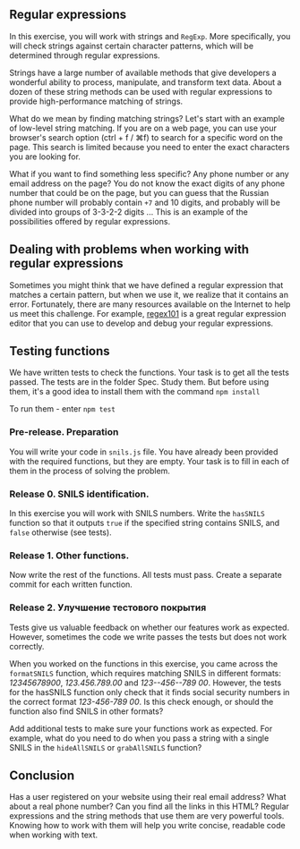 ## Regular expressions

In this exercise, you will work with strings and `RegExp`. More specifically, you will check strings against certain character patterns, which will be determined through regular expressions.

Strings have a large number of available methods that give developers a wonderful ability to process, manipulate, and transform text data. About a dozen of these string methods can be used with regular expressions to provide high-performance matching of strings.

What do we mean by finding matching strings? Let's start with an example of low-level string matching. If you are on a web page, you can use your browser's search option (ctrl + f / ⌘f) to search for a specific word on the page. This search is limited because you need to enter the exact characters you are looking for.

What if you want to find something less specific? Any phone number or any email address on the page? You do not know the exact digits of any phone number that could be on the page, but you can guess that the Russian phone number will probably contain `+7` and 10 digits, and probably will be divided into groups of 3-3-2-2 digits ... This is an example of the possibilities offered by regular expressions.

## Dealing with problems when working with regular expressions

Sometimes you might think that we have defined a regular expression that matches a certain pattern, but when we use it, we realize that it contains an error. Fortunately, there are many resources available on the Internet to help us meet this challenge. For example, [regex101](https://regex101.com/) is a great regular expression editor that you can use to develop and debug your regular expressions.

## Testing functions

We have written tests to check the functions. Your task is to get all the tests passed. The tests are in the folder Spec. Study them.
But before using them, it's a good idea to install them with the command
`npm install`

To run them - enter
`npm test`

### Pre-release. Preparation

You will write your code in `snils.js` file. You have already been provided with the required functions, but they are empty. Your task is to fill in each of them in the process of solving the problem.

### Release 0. SNILS identification.

In this exercise you will work with SNILS numbers. Write the `hasSNILS` function so that it outputs `true` if the specified string contains SNILS, and `false` otherwise (see tests).

### Release 1. Other functions.

Now write the rest of the functions. All tests must pass. Create a separate commit for each written function.

### Release 2. Улучшение тестового покрытия

Tests give us valuable feedback on whether our features work as expected. However, sometimes the code we write passes the tests but does not work correctly.

When you worked on the functions in this exercise, you came across the `formatSNILS` function, which requires matching SNILS in different formats: *12345678900*, *123.456.789.00* and *123--456--789 00*. However, the tests for the hasSNILS function only check that it finds social security numbers in the correct format *123-456-789 00*. Is this check enough, or should the function also find SNILS in other formats?

Add additional tests to make sure your functions work as expected. For example, what do you need to do when you pass a string with a single SNILS in the `hideAllSNILS` or `grabAllSNILS` function?

## Conclusion

Has a user registered on your website using their real email address? What about a real phone number? Can you find all the links in this HTML? Regular expressions and the string methods that use them are very powerful tools. Knowing how to work with them will help you write concise, readable code when working with text.
